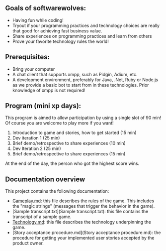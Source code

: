 ## Goals of softwarewolves:


- Having fun while coding! 
- Tryout if your programming practices and technology choices are really that good for achieving fast business value.
- Share experiences on programming practices and learn from others
- Prove your favorite technology rules the world!

## Prerequisites:


- Bring your computer
- A chat client that supports xmpp, such as Pidgin, Adium, etc.
- A development environment, preferably for Java, .Net, Ruby or Node.js as we provide a basic bot to start from in these technologies.
Prior knowledge of xmpp is not required!

## Program (mini xp days):

This program is aimed to allow participation by using a single slot of 90 min! 
Of course you are welcome to play more if you want! 

1. Introduction to game and stories, how to get started (15 min)
2. Dev iteration 1 (25 min)
3. Brief demo/retrospective to share experiences (10 min)
4. Dev Iteration 2 (25 min)
5. Brief demo/retrospective to share experiences (15 min)

At the end of the day, the person who got the highest score wins.

## Documentation overview

This project contains the following documentation:

 * [Gameplay.md](Gameplay.md): this file describes the rules of the game. This includes the "magic strings" (messages that trigger the behavior in the game).
 * [Sample transcript.txt](Sample transcript.txt): this file contains the transcript of a sample game.
 * [Technology.md](Technology.md): this file describes the technology underpinning the game.
 * [Story acceptance procedure.md](Story acceptance procedure.md): the procedure for getting your implemented user stories accepted by the product owner.
 
